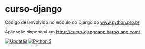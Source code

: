 # curso-django

Código desenvolvido no módulo do Django do www.python.pro.br

Aplicação disponível em https://curso-djangoapp.herokuapp.com/

[![Updates](https://pyup.io/repos/github/isaacmarquetti/curso-django/shield.svg)](https://pyup.io/repos/github/isaacmarquetti/curso-django/)
[![Python 3](https://pyup.io/repos/github/isaacmarquetti/curso-django/python-3-shield.svg)](https://pyup.io/repos/github/isaacmarquetti/curso-django/)